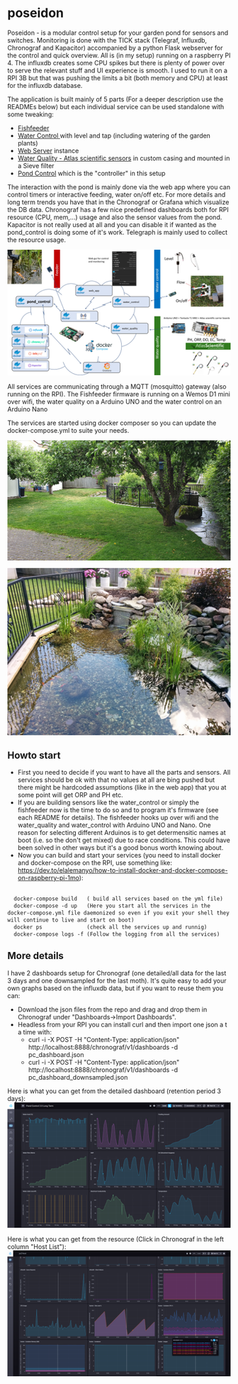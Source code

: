# poseidon
Poseidon - is a modular control setup for your garden pond for sensors and switches. Monitoring is done with the TICK stack (Telegraf, Influxdb, Chronograf and Kapacitor) accompanied by a python Flask webserver for the control and quick overview. All is (in my setup) running on a raspberry PI 4. The influxdb creates some CPU spikes but there is plenty of power over to serve the relevant stuff and UI experience is smooth. I used to run it on a RPI 3B but that was pushing the limits a bit (both memory and CPU) at least for the influxdb database.

The application is built mainly of 5 parts (For a deeper description use the READMEs below) but each individual service can be used standalone with some tweaking:
* [Fishfeeder](https://github.com/boanjo/poseidon/tree/main/fishfeeder/README.md) 
* [Water Control ](https://github.com/boanjo/poseidon/tree/main/water_control/README.md) with level and tap (including watering of the garden plants)
* [Web Server](https://github.com/boanjo/poseidon/tree/main/web_app/README.md) instance
* [Water Quality - Atlas scientific sensors](https://github.com/boanjo/poseidon/tree/main/water_quality/README.md) in custom casing and mounted in a Sieve filter
* [Pond Control](https://github.com/boanjo/poseidon/tree/main/pond_control/README.md) which is the "controller" in this setup 

The interaction with the pond is mainly done via the web app where you can control timers or interactive feeding, water on/off etc. For more details and long term trends you have that in the Chronograf or Grafana which visualize the DB data. Chronograf has a few nice predefined dashboards both for RPI resource (CPU, mem,...) usage and also the sensor values from the pond. Kapacitor is not really used at all and you can disable it if wanted as the pond_control is doing some of it's work. Telegraph is mainly used to collect the resource usage.

![0](https://github.com/boanjo/boanjo.github.io/blob/master/poseidon_overview.JPG?raw=true "Overview!")

All services are communicating through a MQTT (mosquitto) gateway (also running on the RPI). The Fishfeeder firmware is running on a Wemos D1 mini over wifi, the water quality on a Arduino UNO and the water control on an Arduino Nano 

The services are started using docker composer so you can update the docker-compose.yml to suite your needs. 

![1](https://github.com/boanjo/boanjo.github.io/blob/master/poseidon_garden.JPG?raw=true "Not all days are sunny!")

![2](https://github.com/boanjo/boanjo.github.io/blob/master/pond_1.jpg?raw=true "Pond!")

## Howto start
* First you need to decide if you want to have all the parts and sensors. All services should be ok with that no values at all are bing pushed but there might be hardcoded assumptions (like in the web app) that you at some point will get ORP and PH etc.
* If you are building sensors like the water_control or simply the fishfeeder now is the time to do so and to program it's firmware (see each README for details). The fishfeeder hooks up over wifi and the water_quality and water_control with Arduino UNO and Nano. One reason for selecting different Arduinos is to get determensitic names at boot (i.e. so the don't get mixed) due to race conditions. This could have been solved in other ways but it's a good bonus worth knowing about.
* Now you can build and start your services (you need to install docker and docker-compose on the RPI, use something like: https://dev.to/elalemanyo/how-to-install-docker-and-docker-compose-on-raspberry-pi-1mo):

<pre><code>
  docker-compose build   ( build all services based on the yml file)
  docker-compose -d up   (Here you start all the services in the docker-compose.yml file daemonized so even if you exit your shell they will continue to live and start on boot)
  docker ps              (check all the services up and runnig)
  docker-compose logs -f (Follow the logging from all the services)
</code></pre>

## More details
I have 2 dashboards setup for Chronograf (one detailed/all data for the last 3 days and one downsampled for the last moth). It's quite easy to add your own graphs based on the influxdb data, but if you want to reuse them you can:
* Download the json files from the repo and drag and drop them in Chronograf under "Dashboards->Import Dashboards".
* Headless from your RPI you can install curl and then import one json a t a time with:
  * curl -i -X POST -H "Content-Type: application/json" http://localhost:8888/chronograf/v1/dashboards -d pc_dashboard.json
  * curl -i -X POST -H "Content-Type: application/json" http://localhost:8888/chronograf/v1/dashboards -d pc_dashboard_downsampled.json

Here is what you can get from the detailed dashboard (retention period 3 days):
![3](https://github.com/boanjo/boanjo.github.io/blob/master/poseidon_sensor_details.png?raw=true "Dashboard")



Here is what you can get from the resource (Click in Chronograf in the left column "Host List"):
![4](https://github.com/boanjo/boanjo.github.io/blob/master/poseidon_host_resources.png?raw=true "Host resource usage")
